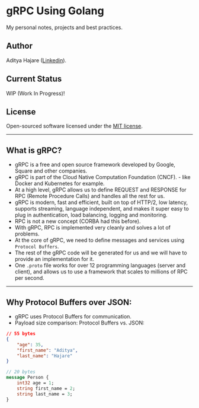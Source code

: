 # gRPC Using Golang
My personal notes, projects and best practices.

## Author
Aditya Hajare ([Linkedin](https://in.linkedin.com/in/aditya-hajare)).

## Current Status
WIP (Work In Progress)!

## License
Open-sourced software licensed under the [MIT license](http://opensource.org/licenses/MIT).

-----------

## What is gRPC?
- gRPC is a free and open source framework developed by Google, Square and other companies.
- gRPC is part of the Cloud Native Computation Foundation (CNCF). - like Docker and Kubernetes for example.
- At a high level, gRPC allows us to define REQUEST and RESPONSE for RPC (Remote Procedure Calls) and handles all the rest for us.
- gRPC is modern, fast and efficient, built on top of HTTP/2, low latency, supports streaming, language independent, and makes it super easy to plug in authentication, load balancing, logging and monitoring.
- RPC is not a new concept (CORBA had this before).
- With gRPC, RPC is implemented very cleanly and solves a lot of problems.
- At the core of gRPC, we need to define messages and services using `Protocol Buffers`.
- The rest of the gRPC code will be generated for us and we will have to provide an implementation for it.
- One `.proto` file works for over 12 programming languages (server and client), and allows us to use a framework that scales to millions of RPC per second.

-----------

## Why Protocol Buffers over JSON:
- gRPC uses Protocol Buffers for communication.
- Payload size comparison: Protocol Buffers vs. JSON:
```json
// 55 bytes
{
    "age": 35,
    "first_name": "Aditya",
    "last_name": "Hajare"
}
```
```proto
// 20 bytes
message Person {
    int32 age = 1;
    string first_name = 2;
    string last_name = 3;
}
```

